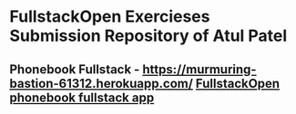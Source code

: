# FullstackOpen Exercieses Submission Repository of Atul Patel

## Phonebook Fullstack - https://murmuring-bastion-61312.herokuapp.com/ [FullstackOpen phonebook fullstack app](https://murmuring-bastion-61312.herokuapp.com/)